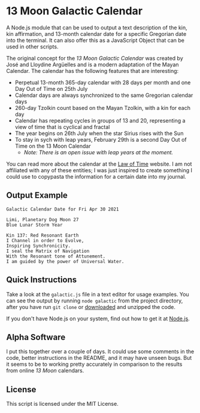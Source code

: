 # 13 Moon Galactic Calendar

A Node.js module that can be used to output a text description of the kin, kin affirmation, and 13-month calendar date for a specific Gregorian date into the terminal. It can also offer this as a JavaScript Object that can be used in other scripts.

The original concept for the _13 Moon Galactic Calendar_ was created by José and Lloydine Argüelles and is a modern adaptation of the Mayan Calendar. The calendar has the following features that are interesting:

* Perpetual 13-month 365-day calendar with 28 days per month and one Day Out of Time on 25th July
* Calendar days are always synchronized to the same Gregorian calendar days
* 260-day Tzolkin count based on the Mayan Tzolkin, with a kin for each day
* Calendar has repeating cycles in groups of 13 and 20, representing a view of time that is cyclical and fractal
* The year begins on 26th July when the star Sirius rises with the Sun
* To stay in sych with leap years, February 29th is a second Day Out of Time on the 13 Moon Calendar
  * _Note: There is an open issue with leap years at the moment._

You can read more about the calendar at the [Law of Time](https://www.lawoftime.org) website. I am not affiliated with any of these entities; I was just inspired to create something I could use to copypasta the information for a certain date into my journal.

## Output Example
```
Galactic Calendar Date for Fri Apr 30 2021

Limi, Planetary Dog Moon 27
Blue Lunar Storm Year

Kin 137: Red Resonant Earth
I Channel in order to Evolve,
Inspiring Synchronicity.
I seal the Matrix of Navigation
With the Resonant tone of Attunement. 
I am guided by the power of Universal Water.
```

## Quick Instructions

Take a look at the `galactic.js` file in a text editor for usage examples. You can see the output by running `node galactic` from the project directory, after you have run `git clone` or [downloaded](https://github.com/unboundhuman/galactic-calendar/archive/refs/heads/main.zip) and unzipped the code.

If you don't have Node.js on your system, find out how to get it at [Node.js](https://nodejs.org).

## Alpha Software

I put this together over a couple of days. It could use some comments in the code, better instructions in the README, and it may have unseen bugs. But it seems to be to working pretty accurately in comparison to the results from online _13 Moon_ calendars. 

## License

This script is licensed under the MIT License.